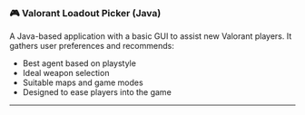 ### 🎮 Valorant Loadout Picker (Java)
A Java-based application with a basic GUI to assist new Valorant players. It gathers user preferences and recommends:
- Best agent based on playstyle
- Ideal weapon selection
- Suitable maps and game modes
- Designed to ease players into the game

---
